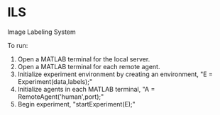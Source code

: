# ILS
Image Labeling System

To run:
1. Open a MATLAB terminal for the local server.
2. Open a MATLAB terminal for each remote agent.
3. Initialize experiment environment by creating an environment,
    "E = Experiment(data,labels);"
4. Initialize agents in each MATLAB terminal,
    "A = RemoteAgent('human',port);"
5. Begin experiment, "startExperiment(E);"
